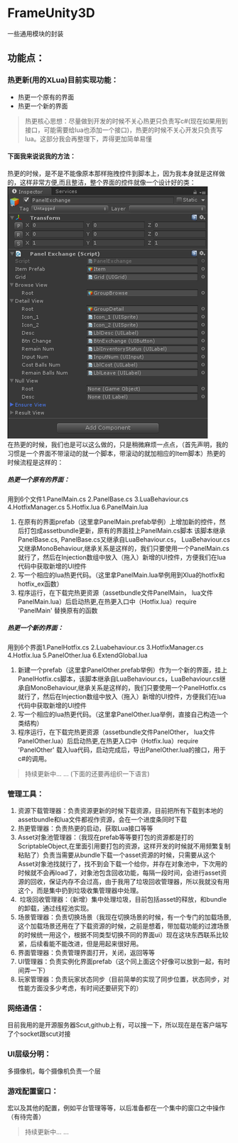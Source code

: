 # FrameUnity3D
一些通用模块的封装
## 功能点：
### 热更新(用的XLua)目前实现功能：
* 热更一个原有的界面
* 热更一个新的界面
>热更核心思想：尽量做到开发的时候不关心热更只负责写c#(现在如果用到接口，可能需要给lua也添加一个接口)，热更的时候不关心开发只负责写lua。这部分我会再整理下，弄得更加简单易懂
#### 下面我来说说我的方法：
热更的时候，是不是不能像原本那样拖拽控件到脚本上，因为我本身就是这样做的，这样非常方便,而且整洁，整个界面的控件就像一个设计好的类：</br>
![Aaron Swartz](https://raw.githubusercontent.com/ea5y/FrameUnity3D/master/ReadMeImage/1.png) </br>
在热更的时候，我们也是可以这么做的，只是稍微麻烦一点点，（首先声明，我的习惯是一个界面不带滚动的就一个脚本，带滚动的就加相应的Item脚本）热更的时候流程是这样的：</br>
##### 热更一个原有的界面：
用到6个文件1.PanelMain.cs 2.PanelBase.cs 3.LuaBehaviour.cs 4.HotfixManager.cs 5.Hotfix.lua 6.PanelMain.lua</br>
1.  在原有的界面prefab（这里拿PanelMain.prefab举例）上增加新的控件，然后打包成assetbundle更新，原有的界面挂上PanelMain.cs脚本 该脚本继承PanelBase.cs, PanelBase.cs又继承自LuaBehaviour.cs， LuaBehaviour.cs又继承MonoBehaviour,继承关系是这样的，我们只要使用一个PanelMain.cs就行了，然后在Injection数组中放入（拖入）新增的UI控件，方便我们在lua代码中获取新增的UI控件
2.  写一个相应的lua热更代码。（这里拿PanelMain.lua举例用到Xlua的hotfix和hotfix_ex函数）
3.  程序运行，在下载完热更资源（assetbundle文件PanelMain， lua文件PanelMain.lua）后启动热更,在热更入口中（Hotfix.lua）require 'PanelMain' 替换原有的函数
##### 热更一个新的界面：
用到6个界面1.PanelHotfix.cs 2.Luabehaviour.cs 3.HotfixManager.cs 4.Hotfix.lua 5.PanelOther.lua 6.ExtendGlobal.lua</br>
1.  新建一个prefab（这里拿PanelOther.prefab举例）作为一个新的界面，挂上PanelHotfix.cs脚本，该脚本继承自LuaBehaviour.cs，LuaBehaviour.cs继承自MonoBehaviour,继承关系是这样的，我们只要使用一个PanelHotfix.cs就行了，然后在Injection数组中放入（拖入）新增的UI控件，方便我们在lua代码中获取新增的UI控件
2.  写一个相应的lua热更代码。（这里拿PanelOther.lua举例，直接自己构造一个类结构）
3.  程序运行，在下载完热更资源（assetbundle文件PanelOther， lua文件PanelOther.lua）后启动热更,在热更入口中（Hotfix.lua）require 'PanelOther' 载入lua代码，启动完成后，导出PanelOther.lua的接口，用于c#的调用。
>持续更新中... ... (下面的还要再组织一下语言)

### 管理工具：
1.  资源下载管理器：负责资源更新的时候下载资源，目前把所有下载到本地的assetbundle和lua文件都视作资源，会在一个进度条同时下载
2.  热更管理器：负责热更的启动，获取Lua接口等等
3.  Asset对象池管理器：（我现在prefab等等要打包的资源都是打的ScriptableObject,在里面引用要打包的资源，这样开发的时候就不用频繁复制粘贴了）负责当需要从bundle下载一个asset资源的时候，只需要从这个Asset对象池找就行了，找不到会下载一个给你，并存在对象池中，下次用的时候就不会再load了，对象池包含回收功能，每隔一段时间，会进行asset资源的回收，保证内存不会过高，由于我用了垃圾回收管理器，所以我就没有用这个，而是集中扔到垃圾收集管理器中处理。
4.  垃圾回收管理器：（新增）集中处理垃圾，目前包括asset的释放，和bundle的卸载，通过线程池实现。
5.  场景管理器：负责切换场景（我现在切换场景的时候，有一个专门的加载场景,这个加载场景还用在了下载资源的时候，之前是想着，带加载功能的过渡场景的时候统一用这个，根据不同类型切换不同的界面ui）现在这块东西联系比较紧，后续看能不能改进，但是用起来很好用。
6.  界面管理器：负责管理界面打开，关闭，返回等等
7.  UI管理器：负责实例化界面prefab（这个同上面这个好像可以放到一起，有时间弄一下）
8.  玩家管理器：负责玩家状态同步（目前简单的实现了同步位置，状态同步，对性能方面没多少考虑，有时间还要研究下的）
### 网络通信：
目前我用的是开源服务器Scut,github上有，可以搜一下，所以现在是在客户端写了个socket跟scut对接
### UI层级分明：
多摄像机，每个摄像机负责一个层
### 游戏配置窗口：
宏以及其他的配置，例如平台管理等等，以后准备都在一个集中的窗口之中操作（有待完善）
 
>持续更新中... ...
